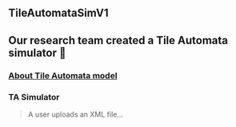 ## TileAutomataSimV1


## Our research team created a Tile Automata simulator 🥇 

### [About Tile Automata model](http://self-assembly.net/wiki/index.php?title=Tile_Automata)




### TA Simulator 

> A user uploads an XML file... 

